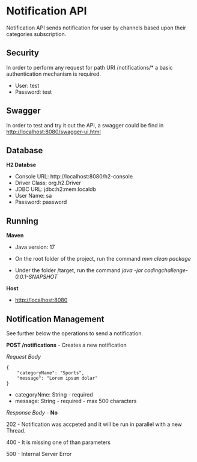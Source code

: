 # Notification API

Notification API sends notification for user by channels based upon their categories subscription.

## Security

In order to perform any request for path URI /notifications/* a basic authentication mechanism is required.
 
- User: test
- Password: test



## Swagger

In order to test and try it out the API, a swagger could be find in [http://localhost:8080/swagger-ui.html]([http://localhost:8080/swagger-ui.html])

## Database

__H2 Databse__

- Console URL: http://localhost:8080/h2-console
- Driver Class: org.h2.Driver
- JDBC URL: jdbc:h2:mem:localdb
- User Name: sa
- Password: password

## Running

__Maven__

 - Java version: 17
 
 - On the root folder of the project, run the command *mvn clean package*
 
 - Under the folder /target, run the command *java -jar codingchallenge-0.0.1-SNAPSHOT*
 
__Host__     

 - [http://localhost:8080]([http://localhost:8080]) 

## Notification Management

See further below the operations to send a notification.

__POST /notifications__  - Creates a new notification

*Request Body*

```
{
	"categoryName": "Sports",
	"message": "Lorem ipsum dolar"
}
```
- categoryNme: String - required
- message: String - required - max 500 characters

*Response Body*  -  __No__

202 - Notification was accpeted and it will be run in parallel with a new Thread.

400 - It is missing one of than parameters

500 - Internal Server Error


